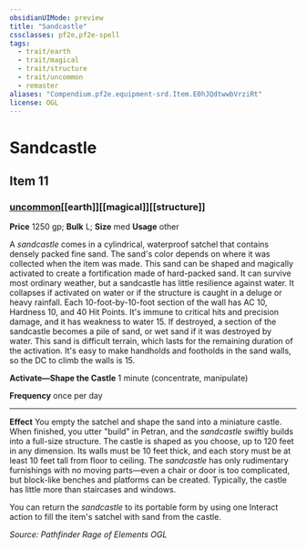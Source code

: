 ```yaml
---
obsidianUIMode: preview
title: "Sandcastle"
cssclasses: pf2e,pf2e-spell
tags:
  - trait/earth
  - trait/magical
  - trait/structure
  - trait/uncommon
  - remaster
aliases: "Compendium.pf2e.equipment-srd.Item.E0hJQdtwwbVrziRt"
license: OGL
---
```

# Sandcastle
## Item 11
### [uncommon](uncommon "Uncommon Rarity Trait")[[earth]][[magical]][[structure]]


**Price** 1250 gp; 
**Bulk** L; **Size** med
**Usage** other

A _sandcastle_ comes in a cylindrical, waterproof satchel that contains densely packed fine sand. The sand's color depends on where it was collected when the item was made. This sand can be shaped and magically activated to create a fortification made of hard-packed sand. It can survive most ordinary weather, but a sandcastle has little resilience against water. It collapses if activated on water or if the structure is caught in a deluge or heavy rainfall. Each 10-foot-by-10-foot section of the wall has AC 10, Hardness 10, and 40 Hit Points. It's immune to critical hits and precision damage, and it has weakness to water 15. If destroyed, a section of the sandcastle becomes a pile of sand, or wet sand if it was destroyed by water. This sand is difficult terrain, which lasts for the remaining duration of the activation. It's easy to make handholds and footholds in the sand walls, so the DC to climb the walls is 15.

**Activate—Shape the Castle** 1 minute (concentrate, manipulate)

**Frequency** once per day

* * *

**Effect** You empty the satchel and shape the sand into a miniature castle. When finished, you utter "build" in Petran, and the _sandcastle_ swiftly builds into a full-size structure. The castle is shaped as you choose, up to 120 feet in any dimension. Its walls must be 10 feet thick, and each story must be at least 10 feet tall from floor to ceiling. The _sandcastle_ has only rudimentary furnishings with no moving parts—even a chair or door is too complicated, but block-like benches and platforms can be created. Typically, the castle has little more than staircases and windows.

You can return the _sandcastle_ to its portable form by using one Interact action to fill the item's satchel with sand from the castle.

*Source: Pathfinder Rage of Elements*
*OGL*